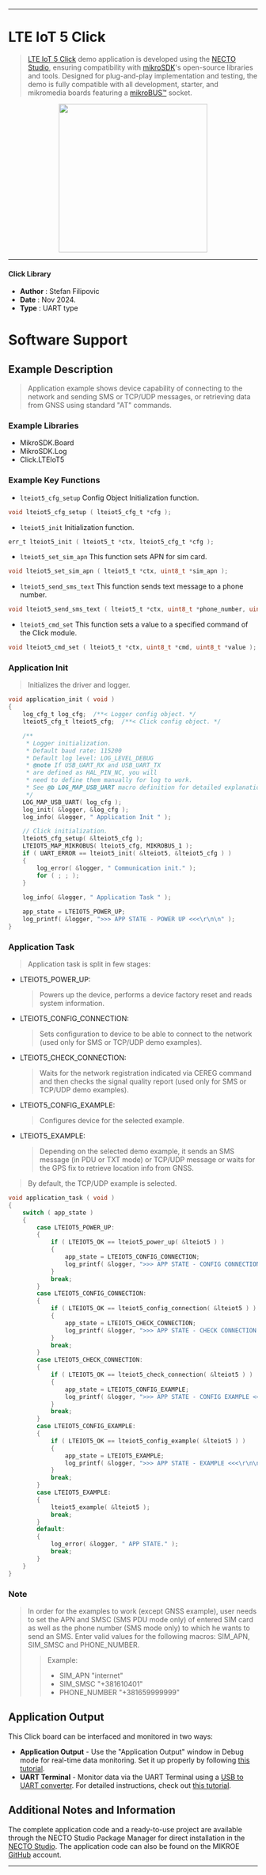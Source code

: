
---
# LTE IoT 5 Click

> [LTE IoT 5 Click](https://www.mikroe.com/?pid_product=MIKROE-4325) demo application is developed using
the [NECTO Studio](https://www.mikroe.com/necto), ensuring compatibility with [mikroSDK](https://www.mikroe.com/mikrosdk)'s
open-source libraries and tools. Designed for plug-and-play implementation and testing, the demo is fully compatible with
all development, starter, and mikromedia boards featuring a [mikroBUS&trade;](https://www.mikroe.com/mikrobus) socket.

<p align="center">
  <img src="https://www.mikroe.com/?pid_product=MIKROE-4325&image=1" height=300px>
</p>

---

#### Click Library

- **Author**        : Stefan Filipovic
- **Date**          : Nov 2024.
- **Type**          : UART type

# Software Support

## Example Description

> Application example shows device capability of connecting to the network and
sending SMS or TCP/UDP messages, or retrieving data from GNSS using standard "AT" commands.

### Example Libraries

- MikroSDK.Board
- MikroSDK.Log
- Click.LTEIoT5

### Example Key Functions

- `lteiot5_cfg_setup` Config Object Initialization function.
```c
void lteiot5_cfg_setup ( lteiot5_cfg_t *cfg );
```

- `lteiot5_init` Initialization function.
```c
err_t lteiot5_init ( lteiot5_t *ctx, lteiot5_cfg_t *cfg );
```

- `lteiot5_set_sim_apn` This function sets APN for sim card.
```c
void lteiot5_set_sim_apn ( lteiot5_t *ctx, uint8_t *sim_apn );
```

- `lteiot5_send_sms_text` This function sends text message to a phone number.
```c
void lteiot5_send_sms_text ( lteiot5_t *ctx, uint8_t *phone_number, uint8_t *sms_text );
```

- `lteiot5_cmd_set` This function sets a value to a specified command of the Click module.
```c
void lteiot5_cmd_set ( lteiot5_t *ctx, uint8_t *cmd, uint8_t *value );
```

### Application Init

> Initializes the driver and logger.

```c
void application_init ( void )
{
    log_cfg_t log_cfg;  /**< Logger config object. */
    lteiot5_cfg_t lteiot5_cfg;  /**< Click config object. */

    /** 
     * Logger initialization.
     * Default baud rate: 115200
     * Default log level: LOG_LEVEL_DEBUG
     * @note If USB_UART_RX and USB_UART_TX 
     * are defined as HAL_PIN_NC, you will 
     * need to define them manually for log to work. 
     * See @b LOG_MAP_USB_UART macro definition for detailed explanation.
     */
    LOG_MAP_USB_UART( log_cfg );
    log_init( &logger, &log_cfg );
    log_info( &logger, " Application Init " );

    // Click initialization.
    lteiot5_cfg_setup( &lteiot5_cfg );
    LTEIOT5_MAP_MIKROBUS( lteiot5_cfg, MIKROBUS_1 );
    if ( UART_ERROR == lteiot5_init( &lteiot5, &lteiot5_cfg ) ) 
    {
        log_error( &logger, " Communication init." );
        for ( ; ; );
    }
    
    log_info( &logger, " Application Task " );

    app_state = LTEIOT5_POWER_UP;
    log_printf( &logger, ">>> APP STATE - POWER UP <<<\r\n\n" );
}
```

### Application Task

> Application task is split in few stages:
 - LTEIOT5_POWER_UP: 
   > Powers up the device, performs a device factory reset and reads system information.
 - LTEIOT5_CONFIG_CONNECTION: 
   > Sets configuration to device to be able to connect to the network (used only for SMS or TCP/UDP demo examples).
 - LTEIOT5_CHECK_CONNECTION:
   > Waits for the network registration indicated via CEREG command and then checks the signal quality report (used only for SMS or TCP/UDP demo examples).
 - LTEIOT5_CONFIG_EXAMPLE:
   > Configures device for the selected example.
 - LTEIOT5_EXAMPLE:
   > Depending on the selected demo example, it sends an SMS message (in PDU or TXT mode) or TCP/UDP message or waits for the GPS fix to retrieve location info from GNSS.
> By default, the TCP/UDP example is selected.

```c
void application_task ( void )
{
    switch ( app_state )
    {
        case LTEIOT5_POWER_UP:
        {
            if ( LTEIOT5_OK == lteiot5_power_up( &lteiot5 ) )
            {
                app_state = LTEIOT5_CONFIG_CONNECTION;
                log_printf( &logger, ">>> APP STATE - CONFIG CONNECTION <<<\r\n\n" );
            }
            break;
        }
        case LTEIOT5_CONFIG_CONNECTION:
        {
            if ( LTEIOT5_OK == lteiot5_config_connection( &lteiot5 ) )
            {
                app_state = LTEIOT5_CHECK_CONNECTION;
                log_printf( &logger, ">>> APP STATE - CHECK CONNECTION <<<\r\n\n" );
            }
            break;
        }
        case LTEIOT5_CHECK_CONNECTION:
        {
            if ( LTEIOT5_OK == lteiot5_check_connection( &lteiot5 ) )
            {
                app_state = LTEIOT5_CONFIG_EXAMPLE;
                log_printf( &logger, ">>> APP STATE - CONFIG EXAMPLE <<<\r\n\n" );
            }
            break;
        }
        case LTEIOT5_CONFIG_EXAMPLE:
        {
            if ( LTEIOT5_OK == lteiot5_config_example( &lteiot5 ) )
            {
                app_state = LTEIOT5_EXAMPLE;
                log_printf( &logger, ">>> APP STATE - EXAMPLE <<<\r\n\n" );
            }
            break;
        }
        case LTEIOT5_EXAMPLE:
        {
            lteiot5_example( &lteiot5 );
            break;
        }
        default:
        {
            log_error( &logger, " APP STATE." );
            break;
        }
    }
}
```

### Note

> In order for the examples to work (except GNSS example), user needs to set the APN and SMSC (SMS PDU mode only)
of entered SIM card as well as the phone number (SMS mode only) to which he wants to send an SMS.
Enter valid values for the following macros: SIM_APN, SIM_SMSC and PHONE_NUMBER.
> > Example: 
> > - SIM_APN "internet"
> > - SIM_SMSC "+381610401"
> > - PHONE_NUMBER "+381659999999"

## Application Output

This Click board can be interfaced and monitored in two ways:
- **Application Output** - Use the "Application Output" window in Debug mode for real-time data monitoring.
Set it up properly by following [this tutorial](https://www.youtube.com/watch?v=ta5yyk1Woy4).
- **UART Terminal** - Monitor data via the UART Terminal using
a [USB to UART converter](https://www.mikroe.com/click/interface/usb?interface*=uart,uart). For detailed instructions,
check out [this tutorial](https://help.mikroe.com/necto/v2/Getting%20Started/Tools/UARTTerminalTool).

## Additional Notes and Information

The complete application code and a ready-to-use project are available through the NECTO Studio Package Manager for 
direct installation in the [NECTO Studio](https://www.mikroe.com/necto). The application code can also be found on
the MIKROE [GitHub](https://github.com/MikroElektronika/mikrosdk_click_v2) account.

---
